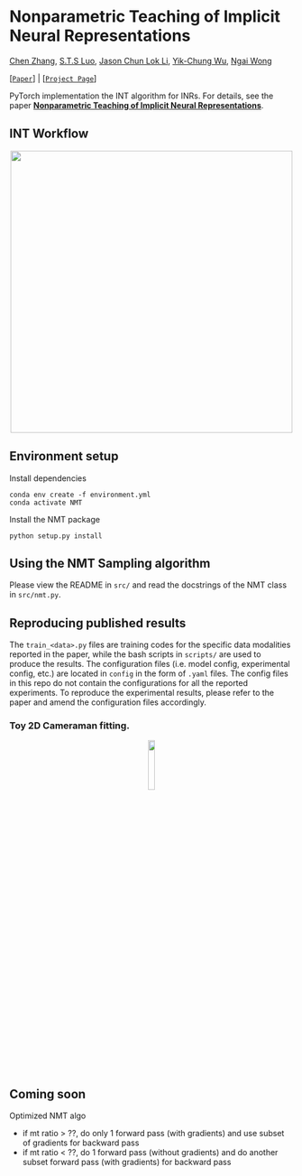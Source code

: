 # Nonparametric Teaching of Implicit Neural Representations

[Chen Zhang](https://chen2hang.github.io/), [S.T.S Luo](https://www.cs.toronto.edu/~stevenlts/index.html), [Jason Chun Lok Li](https://hk.linkedin.com/in/jason-chun-lok-li-0590b3166), [Yik-Chung Wu](https://www.eee.hku.hk/~ycwu/), [Ngai Wong](https://www.eee.hku.hk/~nwong/)

[[`Paper`](https://arxiv.org/pdf/2405.10531)] | [[`Project Page`](https://chen2hang.github.io/_publications/nonparametric_teaching_of_implicit_neural_representations/int.html)]

PyTorch implementation the INT algorithm for INRs. For details, see the paper **[Nonparametric Teaching of Implicit Neural Representations](https://arxiv.org/pdf/2405.10531)**.

## INT Workflow
<div align="center">
  <img src="https://chen2hang.github.io/_publications/nonparametric_teaching_of_implicit_neural_representations/figure1.png" width="500px" alt="" />
</div>

## Environment setup
Install dependencies
```
conda env create -f environment.yml
conda activate NMT
```
Install the NMT package
```
python setup.py install
```


## Using the NMT Sampling algorithm
Please view the README in `src/` and read the docstrings of the NMT class in `src/nmt.py`.

## Reproducing published results
The `train_<data>.py` files are training codes for the specific data modalities reported in the paper, while the bash scripts in `scripts/` are used to produce the results. The configuration files (i.e. model config, experimental config, etc.) are located in `config` in the form of `.yaml` files. The config files in this repo do not contain the configurations for all the reported experiments. To reproduce the experimental results, please refer to the paper and amend the configuration files accordingly. 

### Toy 2D Cameraman fitting.
<div align="center">
  <img src="https://github.com/stevolopolis/nmt_inr/blob/main/asset/best_pred_summary.png" width="15%">
</div>

## Coming soon
Optimized NMT algo
- if mt ratio > ??, do only 1 forward pass (with gradients) and use subset of gradients for backward pass
- if mt ratio < ??, do 1 forward pass (without gradients) and do another subset forward pass (with gradients) for backward pass
